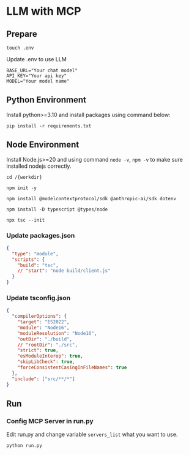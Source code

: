 # LLM with MCP

## Prepare

`touch .env`

Update .env to use LLM

```env
BASE_URL="Your chat model"
API_KEY="Your api key"
MODEL="Your model name"
```

## Python Environment

Install python>=3.10 and install packages using command below:

`pip install -r requirements.txt`

## Node Environment

Install Node.js>=20 and using command `node -v`, `npm -v` to make sure installed nodejs correctly.

`cd /{workdir}`

`npm init -y`

`npm install @modelcontextprotocol/sdk @anthropic-ai/sdk dotenv`

`npm install -D typescript @types/node`

`npx tsc --init`

### Update packages.json

```json
{
  "type": "module",
  "scripts": {
    "build": "tsc",
    // "start": "node build/client.js"
  }
}
```

### Update tsconfig.json

```json
{
  "compilerOptions": {
    "target": "ES2022",
    "module": "Node16",
    "moduleResolution": "Node16",
    "outDir": "./build",
    // "rootDir": "./src",
    "strict": true,
    "esModuleInterop": true,
    "skipLibCheck": true,
    "forceConsistentCasingInFileNames": true
  },
  "include": ["src/**/*"]
}
```

## Run

### Config MCP Server in run.py

Edit run.py and change variable `servers_list` what you want to use.

`python run.py`
